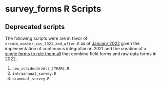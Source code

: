 # survey_forms R Scripts



## Deprecated scripts

The following scripts were are in favor of `create_master_csv_2021_and_after.R` as of [January 2022](https://github.com/SCBI-ForestGEO/Dendrobands/pull/92) given the implementation of continuous integration in 2021 and the creation of a [single forms to rule them all](https://github.com/SCBI-ForestGEO/Dendrobands/issues/90) that combine field forms and raw data forms in 2022.

1. `new_scbidendroAll_[YEAR].R`
1. `intraannual_survey.R`
1. `biannual_survey.R`